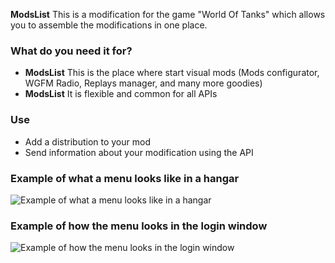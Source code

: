﻿**ModsList** This is a modification for the game "World Of Tanks" which allows you to assemble the modifications in one place.

### What do you need it for?
* **ModsList** This is the place where start visual mods (Mods configurator, WGFM Radio, Replays manager, and many more goodies)
* **ModsList** It is flexible and common for all APIs

### Use
* Add a distribution to your mod
* Send information about your modification using the API

### Example of what a menu looks like in a hangar
![Example of what a menu looks like in a hangar](https://gitlab.com/wot-public-mods/mods-list/-/raw/master/resources/ui_preview_lobby.png)


### Example of how the menu looks in the login window
![Example of how the menu looks in the login window](https://gitlab.com/wot-public-mods/mods-list/-/raw/master/resources/ui_preview_login.png)
